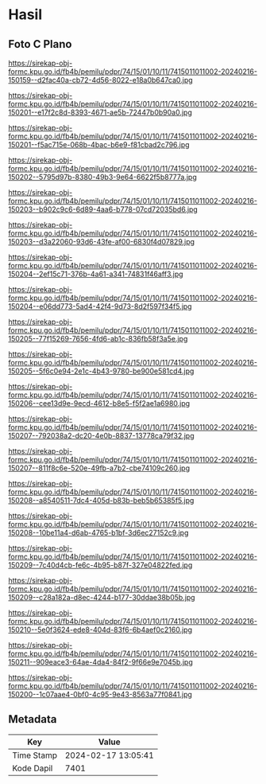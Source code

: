 # Hasil

## Foto C Plano

https://sirekap-obj-formc.kpu.go.id/fb4b/pemilu/pdpr/74/15/01/10/11/7415011011002-20240216-150159--d2fac40a-cb72-4d56-8022-e18a0b647ca0.jpg

https://sirekap-obj-formc.kpu.go.id/fb4b/pemilu/pdpr/74/15/01/10/11/7415011011002-20240216-150201--e17f2c8d-8393-4671-ae5b-72447b0b90a0.jpg

https://sirekap-obj-formc.kpu.go.id/fb4b/pemilu/pdpr/74/15/01/10/11/7415011011002-20240216-150201--f5ac715e-068b-4bac-b6e9-f81cbad2c796.jpg

https://sirekap-obj-formc.kpu.go.id/fb4b/pemilu/pdpr/74/15/01/10/11/7415011011002-20240216-150202--5795d97b-8380-49b3-9e64-6622f5b8777a.jpg

https://sirekap-obj-formc.kpu.go.id/fb4b/pemilu/pdpr/74/15/01/10/11/7415011011002-20240216-150203--b902c9c6-6d89-4aa6-b778-07cd72035bd6.jpg

https://sirekap-obj-formc.kpu.go.id/fb4b/pemilu/pdpr/74/15/01/10/11/7415011011002-20240216-150203--d3a22060-93d6-43fe-af00-6830f4d07829.jpg

https://sirekap-obj-formc.kpu.go.id/fb4b/pemilu/pdpr/74/15/01/10/11/7415011011002-20240216-150204--2ef15c71-376b-4a61-a341-74831f46aff3.jpg

https://sirekap-obj-formc.kpu.go.id/fb4b/pemilu/pdpr/74/15/01/10/11/7415011011002-20240216-150204--e06dd773-5ad4-42f4-9d73-8d2f597f34f5.jpg

https://sirekap-obj-formc.kpu.go.id/fb4b/pemilu/pdpr/74/15/01/10/11/7415011011002-20240216-150205--77f15269-7656-4fd6-ab1c-836fb58f3a5e.jpg

https://sirekap-obj-formc.kpu.go.id/fb4b/pemilu/pdpr/74/15/01/10/11/7415011011002-20240216-150205--5f6c0e94-2e1c-4b43-9780-be900e581cd4.jpg

https://sirekap-obj-formc.kpu.go.id/fb4b/pemilu/pdpr/74/15/01/10/11/7415011011002-20240216-150206--cee13d9e-9ecd-4612-b8e5-f5f2ae1a6980.jpg

https://sirekap-obj-formc.kpu.go.id/fb4b/pemilu/pdpr/74/15/01/10/11/7415011011002-20240216-150207--792038a2-dc20-4e0b-8837-13778ca79f32.jpg

https://sirekap-obj-formc.kpu.go.id/fb4b/pemilu/pdpr/74/15/01/10/11/7415011011002-20240216-150207--811f8c6e-520e-49fb-a7b2-cbe74109c260.jpg

https://sirekap-obj-formc.kpu.go.id/fb4b/pemilu/pdpr/74/15/01/10/11/7415011011002-20240216-150208--a8540511-7dc4-405d-b83b-beb5b65385f5.jpg

https://sirekap-obj-formc.kpu.go.id/fb4b/pemilu/pdpr/74/15/01/10/11/7415011011002-20240216-150208--10be11a4-d6ab-4765-b1bf-3d6ec27152c9.jpg

https://sirekap-obj-formc.kpu.go.id/fb4b/pemilu/pdpr/74/15/01/10/11/7415011011002-20240216-150209--7c40d4cb-fe6c-4b95-b87f-327e04822fed.jpg

https://sirekap-obj-formc.kpu.go.id/fb4b/pemilu/pdpr/74/15/01/10/11/7415011011002-20240216-150209--c28a182a-d8ec-4244-b177-30ddae38b05b.jpg

https://sirekap-obj-formc.kpu.go.id/fb4b/pemilu/pdpr/74/15/01/10/11/7415011011002-20240216-150210--5e0f3624-ede8-404d-83f6-6b4aef0c2160.jpg

https://sirekap-obj-formc.kpu.go.id/fb4b/pemilu/pdpr/74/15/01/10/11/7415011011002-20240216-150211--909eace3-64ae-4da4-84f2-9f66e9e7045b.jpg

https://sirekap-obj-formc.kpu.go.id/fb4b/pemilu/pdpr/74/15/01/10/11/7415011011002-20240216-150200--1c07aae4-0bf0-4c95-9e43-8563a77f0841.jpg


## Metadata

| Key        | Value               |
| ---------- | ------------------- |
| Time Stamp | 2024-02-17 13:05:41 |
| Kode Dapil | 7401                |



